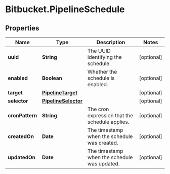 # Bitbucket.PipelineSchedule

## Properties

Name | Type | Description | Notes
------------ | ------------- | ------------- | -------------
**uuid** | **String** | The UUID identifying the schedule. | [optional] 
**enabled** | **Boolean** | Whether the schedule is enabled. | [optional] 
**target** | [**PipelineTarget**](PipelineTarget.md) |  | [optional] 
**selector** | [**PipelineSelector**](PipelineSelector.md) |  | [optional] 
**cronPattern** | **String** | The cron expression that the schedule applies. | [optional] 
**createdOn** | **Date** | The timestamp when the schedule was created. | [optional] 
**updatedOn** | **Date** | The timestamp when the schedule was updated. | [optional] 


